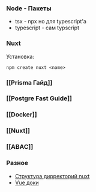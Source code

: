 ### **Node - Пакеты**
- tsx - npx но для typescript'a
- typescript - сам typscript
### **Nuxt**
Установка:
```
npm create nuxt <name>
```
### [[Prisma Гайд]]
### [[Postgre Fast Guide]]
### [[Docker]]

### [[Nuxt]]

### [[ABAC]]
### **Разное**
- [Структура дирректорий nuxt](https://nuxt.com/docs/guide/directory-structure/app)
- [Vue доки](https://vuejs.org/guide/introduction.html)
